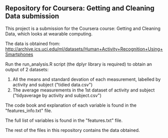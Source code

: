 ## Repository for Coursera: Getting and Cleaning Data submission

This project is a submission for the Coursera course: Getting and Cleaning Data, which looks at wearable computing.

The data is obtained from: http://archive.ics.uci.edu/ml/datasets/Human+Activity+Recognition+Using+Smartphones

Run the run_analysis.R script (the dplyr library is required) to obtain an output of 2 datasets:
  1) All the means and standard devation of each measurement, labelled by activity and subject ("tidied data.csv")
  2) The average measurements in the 1st dataset of activity and subject ("tidyaverage by activity and subject.csv")
  
The code book and explanation of each variable is found in the "features_info.txt" file.

The full list of variables is found in the "features.txt" file.

The rest of the files in this repository contains the data obtained.
